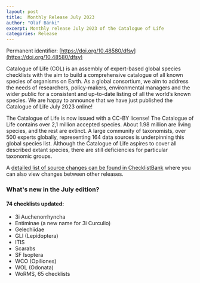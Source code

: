 ```yaml
---
layout: post
title:  Monthly Release July 2023
author: "Olaf Bánki"
excerpt: Monthly release July 2023 of the Catalogue of Life
categories: Release
---
```


Permanent identifier: [https://doi.org/10.48580/dfsy](https://doi.org/10.48580/dfsy)

Catalogue of Life (COL) is an assembly of expert-based global species checklists with the aim to build a comprehensive catalogue of all known species of organisms on Earth. As a global consortium, we aim to address the needs of researchers, policy-makers, environmental managers and the wider public for a consistent and up-to-date listing of all the world’s known species. We are happy to announce that we have just published the Catalogue of Life July 2023 online!

The Catalogue of Life is now issued with a CC-BY license! The Catalogue of Life contains over 2,1 million accepted species. About 1.98 million are living species, and the rest are extinct. A large community of taxonomists, over 500 experts globally, representing 164 data sources is underpinning this global species list.
Although the Catalogue of Life aspires to cover all described extant species, there are still deficiencies for particular taxonomic groups.

A [detailed list of source changes can be found in ChecklistBank](https://www.checklistbank.org/dataset/9916/sourcemetrics?hideUnchanged=true&releaseKey=9910) where you can also view changes between other releases.


### What's new in the July edition?


#### 74 checklists updated:

 * 3i Auchenorrhyncha
 * Entiminae (a new name for 3i Curculio)
 * Gelechiidae
 * GLI (Lepidoptera)
 * ITIS
 * Scarabs
 * SF Isoptera
 * WCO (Opiliones)
 * WOL (Odonata)
 * WoRMS, 65 checklists
